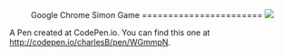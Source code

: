 <p align="center">
Google Chrome Simon Game 
=======================
  <img src="https://github.com/charlesBak/Google-Chrome-Simon-Gamejs/blob/master/img/simon1.JPG">
</p>


A Pen created at CodePen.io. You can find this one at http://codepen.io/charlesB/pen/WGmmpN.

 
